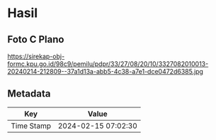 # Hasil

## Foto C Plano

https://sirekap-obj-formc.kpu.go.id/98c9/pemilu/pdpr/33/27/08/20/10/3327082010013-20240214-212809--37a1d13a-abb5-4c38-a7e1-dce0472d6385.jpg


## Metadata

| Key        | Value               |
| ---------- | ------------------- |
| Time Stamp | 2024-02-15 07:02:30 |



